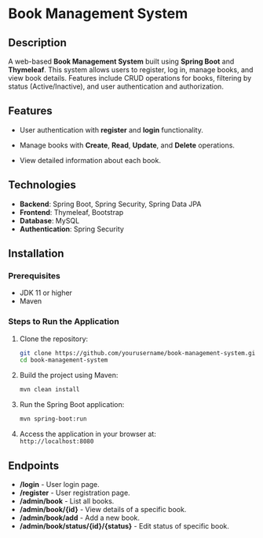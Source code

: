 # Book Management System

## Description
A web-based **Book Management System** built using **Spring Boot** and **Thymeleaf**. This system allows users to register, log in, manage books, and view book details. Features include CRUD operations for books, filtering by status (Active/Inactive), and user authentication and authorization.

## Features
- User authentication with **register** and **login** functionality.
- Manage books with **Create**, **Read**, **Update**, and **Delete** operations.

- View detailed information about each book.

## Technologies
- **Backend**: Spring Boot, Spring Security, Spring Data JPA
- **Frontend**: Thymeleaf, Bootstrap
- **Database**: MySQL
- **Authentication**: Spring Security

## Installation

### Prerequisites
- JDK 11 or higher
- Maven

### Steps to Run the Application
1. Clone the repository:
    ```bash
    git clone https://github.com/yourusername/book-management-system.git
    cd book-management-system
    ```

2. Build the project using Maven:
    ```bash
    mvn clean install
    ```

3. Run the Spring Boot application:
    ```bash
    mvn spring-boot:run
    ```

4. Access the application in your browser at:  
   `http://localhost:8080`

## Endpoints
- **/login** - User login page.
- **/register** - User registration page.
- **/admin/book** - List all books.
- **/admin/book/{id}** - View details of a specific book.
- **/admin/book/add** - Add a new book.
- **/admin/book/status/{id}/{status}** - Edit status of specific book.
